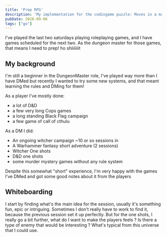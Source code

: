```yaml
---
title: 'Prep RPG'
description: 'My implementation for the codingame puzzle: Moves in a maze in golang'
pubDate: 2026-09-06
tags: ["go"]
---
```


I've played the last two saturdays playing roleplaying games, and I have games scheduled for the next two. As the dungeon master for those games, that means I need to prep! ho shiiiiiiit

## My background

I'm still a beginner in the DungeonMaster role, I've played way more than I have DMed but recently I wanted to try some new systems, and that meant learning the rules and DMing for them! 

As a player I've mostly done:
- a lot of D&D
- a few very long Cops games
- a long standing Black Flag campaign
- a few game of call of cthulu

As a DM I did:
- An ongoing witcher campaign ~10 or so sessions in
- A Warhammer fantasy short adventure (2 sessions)
- Witcher One shots
- D&D one shots
- some murder mystery games without any rule system

Despite this somewhat "short" experience, I'm very happy with the games I've DMed and got some good notes about it from the players

## Whiteboarding

I start by finding what's the main idea for the session, usually it's something fun, epic or intriguing. 
Sometimes I don't really have to work to find it, because the previous session set it up perfectly.
But for the one shots, I really go a bit further, what do I want to make the players feels ? Is there a type of enemy that would be interesting ? What's typical from this universe that I could use.